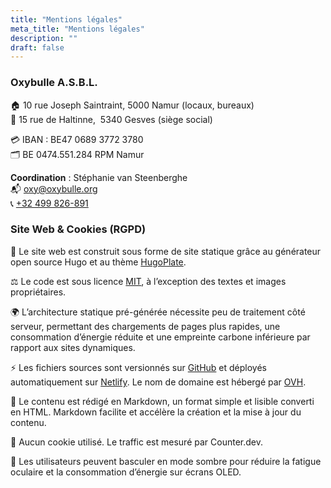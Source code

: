 ```yaml
---
title: "Mentions légales"
meta_title: "Mentions légales"
description: ""
draft: false
---
```


### Oxybulle A.S.B.L.

🏠 10 rue Joseph Saintraint, 5000 Namur (locaux, bureaux)<br> 
💺 15 rue de Haltinne,  5340 Gesves (siège social)

💳 IBAN : BE47 0689 3772 3780  
🗂️ BE 0474.551.284  RPM Namur

**Coordination** : Stéphanie van Steenberghe  
📬 [oxy@oxybulle.org](mailto:oxy@oxybulle.org) <br>
📞 [+32 499 826-891](tel:+32499826891)

### Site Web & Cookies (RGPD)

🚀 Le site web est construit sous forme de site statique grâce au générateur open source Hugo et au thème [HugoPlate](https://zeon.studio/).

⚖️ Le code est sous licence [MIT](https://github.com/zeon-studio/hugoplate/blob/main/LICENSE), à l’exception des textes et images propriétaires.

🌍 L’architecture statique pré-générée nécessite peu de traitement côté serveur, permettant des chargements de pages plus rapides, une consommation d’énergie réduite et une empreinte carbone inférieure par rapport aux sites dynamiques.

⚡ Les fichiers sources sont versionnés sur [GitHub](https://github.com/oxybulle) et déployés automatiquement sur [Netlify](https://netlify.app). Le nom de domaine est hébergé par [OVH](https://www.ovh.com/fr).

📝 Le contenu est rédigé en Markdown, un format simple et lisible converti en HTML. Markdown facilite et accélère la création et la mise à jour du contenu.

🍪 Aucun cookie utilisé. Le traffic est mesuré par Counter.dev.

🔆 Les utilisateurs peuvent basculer en mode sombre pour réduire la fatigue oculaire et la consommation d’énergie sur écrans OLED.

